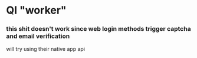 # QI "worker"

### this shit doesn't work since web login methods trigger captcha and email verification

will try using their native app api
